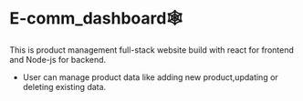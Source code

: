 # E-comm_dashboard🕸️
This is product management full-stack website build with react for frontend and Node-js for backend.
- User can manage product data like adding new product,updating or deleting existing data. 
